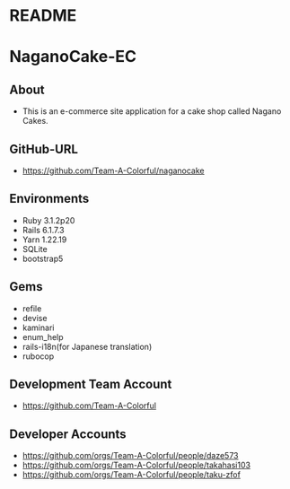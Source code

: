# README

# NaganoCake-EC

## About
* This is an e-commerce site application for a cake shop called Nagano Cakes.

## GitHub-URL
* https://github.com/Team-A-Colorful/naganocake

## Environments
* Ruby 3.1.2p20
* Rails 6.1.7.3
* Yarn 1.22.19
* SQLite
* bootstrap5

## Gems
* refile
* devise
* kaminari
* enum_help
* rails-i18n(for Japanese translation)
* rubocop

## Development Team Account
* https://github.com/Team-A-Colorful


## Developer Accounts
* https://github.com/orgs/Team-A-Colorful/people/daze573
* https://github.com/orgs/Team-A-Colorful/people/takahasi103
* https://github.com/orgs/Team-A-Colorful/people/taku-zfof
